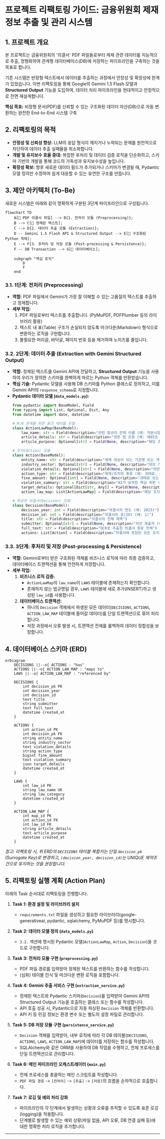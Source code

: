 # 프로젝트 리팩토링 가이드: 금융위원회 제재 정보 추출 및 관리 시스템

## 1. 프로젝트 개요

본 프로젝트는 금융위원회의 '의결서' PDF 파일들로부터 제재 관련 데이터를 지능적으로 추출, 정형화하여 관계형 데이터베이스(DB)에 저장하는 파이프라인을 구축하는 것을 목표로 합니다.

기존 시스템은 반정형 텍스트에서 데이터를 추출하는 과정에서 안정성 및 확장성에 한계가 있었습니다. 이번 리팩토링을 통해 Google의 Gemini 1.5 Flash 모델과 **Structured Output** 기능을 도입하여, 데이터 처리 파이프라인을 현대적이고 안정적으로 전면 재설계합니다.

**핵심 목표:** 비정형 문서(PDF)를 신뢰할 수 있는 구조화된 데이터 자산(DB)으로 자동 변환하는 완전한 End-to-End 시스템 구축

## 2. 리팩토링의 목적

- **안정성 및 신뢰성 향상:** LLM의 응답 형식이 깨지거나 누락되는 문제를 원천적으로 차단하여 데이터 추출 실패율을 최소화합니다.
- **개발 및 유지보수 효율 증대:** 복잡한 후처리 및 데이터 검증 로직을 단순화하고, 스키마 기반의 개발을 통해 코드의 가독성과 유지보수성을 높입니다.
- **확장성 확보:** 향후 새로운 데이터 필드가 추가되거나 스키마가 변경될 때, Pydantic 모델 정의만 수정하여 쉽게 대응할 수 있는 유연한 구조를 만듭니다.

## 3. 제안 아키텍처 (To-Be)

새로운 시스템은 아래와 같이 명확하게 구분된 3단계 파이프라인으로 구성됩니다.

```mermaid
flowchart TD
    A[📄 PDF 의결서 파일] --> B{1. 전처리 모듈 (Preprocessing)};
    B --> C[🧹 정제된 텍스트];
    C --> D{2. 데이터 추출 모듈 (Extraction)};
    D -- Gemini 1.5 Flash API & Structured Output --> E[🐍 구조화된 Python 객체];
    E --> F{3. 후처리 및 저장 모듈 (Post-processing & Persistence)};
    F -- DB Transaction --> G[💾 데이터베이스];

    subgraph "핵심 로직"
        D
        F
    end
```

### 3.1. 1단계: 전처리 (Preprocessing)

- **역할:** PDF 파일에서 Gemini가 가장 잘 이해할 수 있는 고품질의 텍스트를 추출하고 정제합니다.
- **세부 작업:**
    1.  PDF 파일로부터 텍스트를 추출합니다. (PyMuPDF, PDFPlumber 등의 라이브러리 활용)
    2.  텍스트 내 표(Table) 구조가 손실되지 않도록 마크다운(Markdown) 형식으로 변환하는 로직을 구현합니다.
    3.  불필요한 머리글, 바닥글, 페이지 번호 등을 제거하여 노이즈를 줄입니다.

### 3.2. 2단계: 데이터 추출 (Extraction with Gemini Structured Output)

- **역할:** 정제된 텍스트를 Gemini API에 전달하고, **Structured Output** 기능을 사용하여 우리가 정의한 스키마를 완벽하게 따르는 Python 객체를 반환받습니다.
- **핵심 기술:** Pydantic 모델을 사용해 DB 스키마를 Python 클래스로 정의하고, 이를 Gemini API의 `response_schema`로 지정합니다.
- **Pydantic 데이터 모델 (`data_models.py`):**
    ```python
    from pydantic import BaseModel, Field
    from typing import List, Optional, Dict, Any
    from datetime import date, datetime

    # M:N 관계를 위한 중간 테이블 모델
    class ActionLawMap(BaseModel):
        law_name: str = Field(description="관련 법규의 전체 이름 (예: 자본시장과 금융투자업에 관한 법률)")
        article_details: str = Field(description="관련 법 조항 (예: 제85조 제8호)")
        article_purpose: Optional[str] = Field(None, description="해당 조항의 목적 또는 내용 요약")

    # 조치(Action) 모델
    class Action(BaseModel):
        entity_name: str = Field(description="제재 대상이 되는 기관명 또는 개인의 이름 (예: 타이거자산운용, 대표이사 甲)")
        industry_sector: Optional[str] = Field(None, description="대상 기관의 산업 분야 (예: 자산운용)")
        violation_details: Optional[str] = Field(None, description="위반 내용에 대한 상세 설명")
        action_type: str = Field(description="제재/조치의 종류 (예: 과태료, 직무정지, 기관경고). 여러 개일 경우 쉼표로 구분")
        fine_amount: Optional[int] = Field(None, description="과태료 또는 과징금 금액. '백만원' 단위를 숫자로 변환 (예: 100백만원 -> 100000000)")
        violation_summary: str = Field(description="AI가 요약한 핵심 위반 내용")
        target_details: Optional[Dict[str, Any]] = Field(None, description="제재 대상에 대한 추가 정보 (예: {'type': '임직원', 'position': '대표이사'})")
        action_law_map: List[ActionLawMap] = Field(description="해당 조치와 관련된 법규 목록")

    # 최상위 의결서(Decision) 모델
    class Decision(BaseModel):
        decision_year: int = Field(description="의결서의 연도 (예: 2025)")
        decision_id: int = Field(description="의결서의 호(ID) (예: 1)")
        title: str = Field(description="의결서의 전체 제목")
        submitter: Optional[str] = Field(None, description="의안 제출자 (예: 금융감독원)")
        full_text: str = Field(description="OCR로 추출한 의결서 원문 전체")
        actions: List[Action] = Field(description="의결서에 포함된 모든 조치 사항 목록")

    ```

### 3.3. 3단계: 후처리 및 저장 (Post-processing & Persistence)

- **역할:** Gemini로부터 받은 구조화된 객체를 비즈니스 로직에 따라 최종 검증하고, 데이터베이스 트랜잭션을 통해 안전하게 저장합니다.
- **세부 작업:**
    1.  **비즈니스 로직 검증:**
        -   `ActionLawMap`의 `law_name`이 `LAWS` 테이블에 존재하는지 확인합니다.
        -   존재하지 않는 법규명일 경우, `LAWS` 테이블에 새로 추가(INSERT)하고 생성된 `law_id`를 사용합니다.
    2.  **데이터베이스 트랜잭션:**
        -   하나의 `Decision` 객체에서 파생된 모든 데이터(`DECISIONS`, `ACTIONS`, `ACTION_LAW_MAP` 테이블에 들어갈 데이터)를 단일 트랜잭션으로 묶어 처리합니다.
        -   저장 과정에서 오류 발생 시, 트랜잭션 전체를 롤백하여 데이터 정합성을 보장합니다.

## 4. 데이터베이스 스키마 (ERD)

```mermaid
erDiagram
    DECISIONS ||--o{ ACTIONS : "has"
    ACTIONS ||--o{ ACTION_LAW_MAP : "maps to"
    LAWS ||--o{ ACTION_LAW_MAP : "referenced by"

    DECISIONS {
        int decision_pk PK
        int decision_year
        int decision_id
        text title
        string submitter
        text full_text
        datetime created_at
    }

    ACTIONS {
        int action_id PK
        int decision_pk FK
        string entity_name
        string industry_sector
        text violation_details
        string action_type
        bigint fine_amount
        text violation_summary
        json target_details
        datetime created_at
    }

    LAWS {
        int law_id PK
        string law_name UK
        string law_category
        datetime created_at
    }

    ACTION_LAW_MAP {
        int map_id PK
        int action_id FK
        int law_id FK
        string article_details
        text article_purpose
        datetime created_at
    }
```
*참고: 리팩토링 시, 위 ERD의 `DECISIONS` 테이블 복합키는 단일 `decision_pk` (Surrogate Key)로 변경하고, `(decision_year, decision_id)`는 UNIQUE 제약조건으로 유지하는 것을 권장합니다.*

## 5. 리팩토링 실행 계획 (Action Plan)

아래의 Task 순서대로 리팩토링을 진행합니다.

1.  **Task 1: 환경 설정 및 라이브러리 설치**
    -   `requirements.txt` 파일을 생성하고 필요한 라이브러리(google-generativeai, pydantic, sqlalchemy, PyMuPDF 등)를 명시합니다.

2.  **Task 2: 데이터 모델 정의 (`data_models.py`)**
    -   `3.2.` 섹션에 명시된 Pydantic 모델(`ActionLawMap`, `Action`, `Decision`)을 코드로 구현합니다.

3.  **Task 3: 전처리 모듈 구현 (`preprocessing.py`)**
    -   PDF 파일 경로를 입력받아 정제된 텍스트를 반환하는 함수를 작성합니다.
    -   (심화) 테이블 인식 및 마크다운 변환 로직을 포함합니다.

4.  **Task 4: Gemini 추출 서비스 구현 (`extraction_service.py`)**
    -   정제된 텍스트와 Pydantic 스키마(`Decision`)를 입력받아 Gemini API의 Structured Output 기능을 호출하는 클래스 또는 함수를 작성합니다.
    -   API 호출 성공 시, Pydantic으로 자동 파싱된 `Decision` 객체를 반환합니다.
    -   API 키 등 민감 정보는 환경 변수 또는 별도의 설정 파일로 관리합니다.

5.  **Task 5: DB 저장 모듈 구현 (`persistence_service.py`)**
    -   `Decision` 객체를 입력받아, 내부 로직에 따라 각 DB 테이블(`DECISIONS`, `ACTIONS`, `LAWS`, `ACTION_LAW_MAP`)에 데이터를 저장하는 함수를 작성합니다.
    -   SQLAlchemy와 같은 ORM을 사용하여 DB 작업을 수행하고, 전체 프로세스를 단일 트랜잭션으로 관리합니다.

6.  **Task 6: 메인 파이프라인 오케스트레이터 (`main.py`)**
    -   전체 프로세스를 총괄하는 메인 스크립트를 작성합니다.
    -   `PDF 파일 경로` -> `[전처리]` -> `[추출]` -> `[저장]`의 흐름을 순차적으로 호출합니다.

7.  **Task 7: 로깅 및 예외 처리 강화**
    -   파이프라인의 각 단계에서 발생하는 상황과 오류를 추적할 수 있도록 표준 로깅(logging)을 적용합니다.
    -   단계별로 발생할 수 있는 예외 상황(파일 없음, API 오류, DB 연결 실패 등)에 대한 명확한 처리 로직을 추가합니다.

---